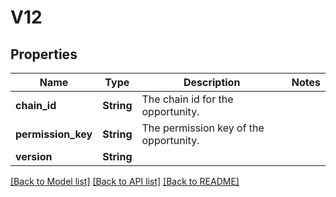 # V12

## Properties

| Name               | Type       | Description                            | Notes |
| ------------------ | ---------- | -------------------------------------- | ----- |
| **chain_id**       | **String** | The chain id for the opportunity.      |
| **permission_key** | **String** | The permission key of the opportunity. |
| **version**        | **String** |                                        |

[[Back to Model list]](../README.md#documentation-for-models) [[Back to API list]](../README.md#documentation-for-api-endpoints) [[Back to README]](../README.md)
